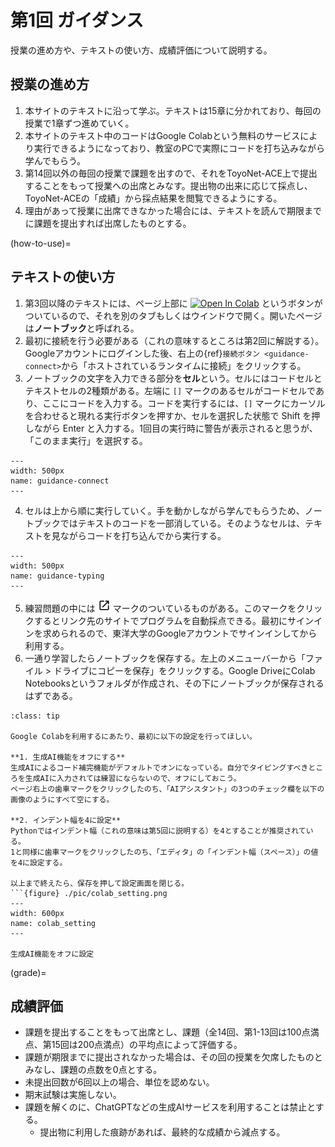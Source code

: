 # 第1回 ガイダンス

授業の進め方や、テキストの使い方、成績評価について説明する。

## 授業の進め方

1. 本サイトのテキストに沿って学ぶ。テキストは15章に分かれており、毎回の授業で1章ずつ進めていく。
2. 本サイトのテキスト中のコードはGoogle Colabという無料のサービスにより実行できるようになっており、教室のPCで実際にコードを打ち込みながら学んでもらう。
3. 第14回以外の毎回の授業で課題を出すので、それをToyoNet-ACE上で提出することをもって授業への出席とみなす。提出物の出来に応じて採点し、ToyoNet-ACEの「成績」から採点結果を閲覧できるようにする。
4. 理由があって授業に出席できなかった場合には、テキストを読んで期限までに課題を提出すれば出席したものとする。

      
(how-to-use)=
## テキストの使い方
1. 第3回以降のテキストには、ページ上部に [![Open In Colab](https://colab.research.google.com/assets/colab-badge.svg)](https://colab.research.google.com/github/tsuboshun/begin-python/blob/gh-pages/workbook/sample.ipynb) というボタンがついているので、それを別のタブもしくはウインドウで開く。開いたページは**ノートブック**と呼ばれる。
2. 最初に接続を行う必要がある（これの意味するところは第2回に解説する）。Googleアカウントにログインした後、右上の{ref}`接続ボタン <guidance-connect>`から「ホストされているランタイムに接続」をクリックする。
3. ノートブックの文字を入力できる部分を**セル**という。セルにはコードセルとテキストセルの2種類がある。左端に `[]` マークのあるセルがコードセルであり、ここにコードを入力する。コードを実行するには、`[]` マークにカーソルを合わせると現れる実行ボタンを押すか、セルを選択した状態で Shift を押しながら Enter と入力する。1回目の実行時に警告が表示されると思うが、「このまま実行」を選択する。
```{figure} ./pic/guidance-connect.png
---
width: 500px
name: guidance-connect
---
```
4. セルは上から順に実行していく。手を動かしながら学んでもらうため、ノートブックではテキストのコードを一部消している。そのようなセルは、テキストを見ながらコードを打ち込んでから実行する。
```{figure} ./pic/guidance-typing.png
---
width: 500px
name: guidance-typing
---
```
5. 練習問題の中には <a href="https://code-judge-system.vercel.app/?&id=test" target="_blank"><img src="./_images/launch.svg" style="width: 20px; height: 20px;"></a> マークのついているものがある。このマークをクリックするとリンク先のサイトでプログラムを自動採点できる。最初にサインインを求められるので、東洋大学のGoogleアカウントでサインインしてから利用する。
6. 一通り学習したらノートブックを保存する。左上のメニューバーから「ファイル > ドライブにコピーを保存」をクリックする。Google DriveにColab Notebooksというフォルダが作成され、その下にノートブックが保存されるはずである。

```{admonition} Google Colabの環境設定
:class: tip

Google Colabを利用するにあたり、最初に以下の設定を行ってほしい。

**1. 生成AI機能をオフにする**  
生成AIによるコード補完機能がデフォルトでオンになっている。自分でタイピングすべきところを生成AIに入力されては練習にならないので、オフにしておこう。  
ページ右上の歯車マークをクリックしたのち、「AIアシスタント」の3つのチェック欄を以下の画像のようにすべて空にする。

**2. インデント幅を4に設定**  
Pythonではインデント幅（これの意味は第5回に説明する）を4とすることが推奨されている。  
1と同様に歯車マークをクリックしたのち、「エディタ」の「インデント幅（スペース）」の値を4に設定する。

以上まで終えたら、保存を押して設定画面を閉じる。
```{figure} ./pic/colab_setting.png
---
width: 600px
name: colab_setting
---

生成AI機能をオフに設定
```


(grade)=
## 成績評価
- 課題を提出することをもって出席とし、課題（全14回、第1-13回は100点満点、第15回は200点満点）の平均点によって評価する。
- 課題が期限までに提出されなかった場合は、その回の授業を欠席したものとみなし、課題の点数を0点とする。
- 未提出回数が6回以上の場合、単位を認めない。
- 期末試験は実施しない。
- 課題を解くのに、ChatGPTなどの生成AIサービスを利用することは禁止とする。
  - 提出物に利用した痕跡があれば、最終的な成績から減点する。